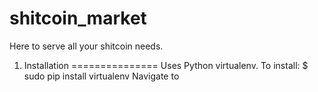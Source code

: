 shitcoin_market
===============

Here to serve all your shitcoin needs.

1. Installation
===============
Uses Python virtualenv. To install:
$ sudo pip install virtualenv
Navigate to 
